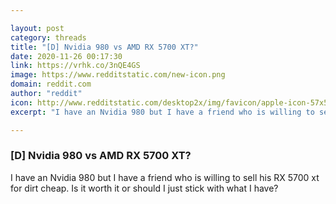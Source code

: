 ```yaml
---

layout: post
category: threads
title: "[D] Nvidia 980 vs AMD RX 5700 XT?"
date: 2020-11-26 00:17:30
link: https://vrhk.co/3nQE4GS
image: https://www.redditstatic.com/new-icon.png
domain: reddit.com
author: "reddit"
icon: http://www.redditstatic.com/desktop2x/img/favicon/apple-icon-57x57.png
excerpt: "I have an Nvidia 980 but I have a friend who is willing to sell his RX 5700 xt for dirt cheap. Is it worth it or should I just stick with what I have?"

---
```


### [D] Nvidia 980 vs AMD RX 5700 XT?

I have an Nvidia 980 but I have a friend who is willing to sell his RX 5700 xt for dirt cheap. Is it worth it or should I just stick with what I have?